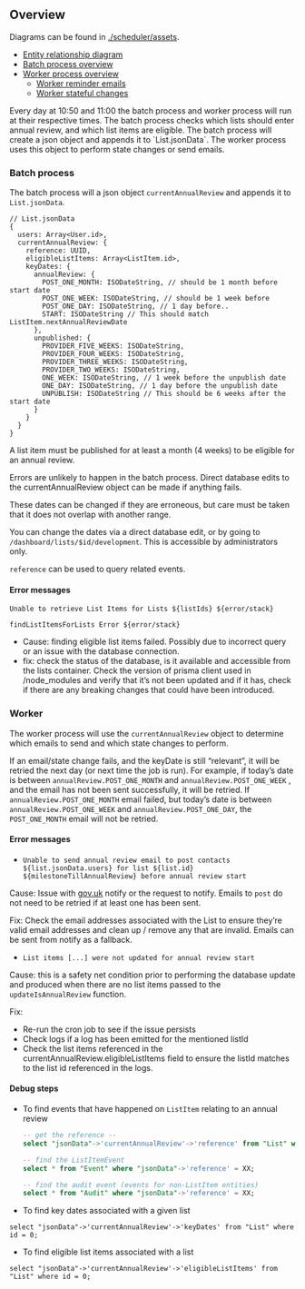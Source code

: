 
## Overview

Diagrams can be found in [./scheduler/assets]('./scheduler/assets'). 
* [Entity relationship diagram]('./sheduler/assets/ERD.svg)
* [Batch process overview]('./sheduler/assets/batch.svg)
* [Worker process overview]('./sheduler/assets/batch.svg)
  * [Worker reminder emails]('./sheduler/assets/worker-reminder-emails.svg)
  * [Worker stateful changes]('./sheduler/assets/worker-stateful.svg)

Every day at 10:50 and 11:00 the batch process and worker process will run at their respective times. The batch process checks which lists should enter annual review, and which list items are eligible. The batch process will create a json object and appends it to \`List.jsonData\`. The worker process uses this object to perform state changes or send emails.


### Batch process

The batch process will a json object `currentAnnualReview` and appends it to `List.jsonData`.

```
// List.jsonData
{
  users: Array<User.id>,
  currentAnnualReview: {
    reference: UUID,
    eligibleListItems: Array<ListItem.id>,
    keyDates: {
      annualReview: {
        POST_ONE_MONTH: ISODateString, // should be 1 month before start date
        POST_ONE_WEEK: ISODateString, // should be 1 week before 
        POST_ONE_DAY: ISODateString, // 1 day before..
        START: ISODateString // This should match ListItem.nextAnnualReviewDate
      },
      unpublished: {
        PROVIDER_FIVE_WEEKS: ISODateString,
        PROVIDER_FOUR_WEEKS: ISODateString,
        PROVIDER_THREE_WEEKS: ISODateString,
        PROVIDER_TWO_WEEKS: ISODateString,
        ONE_WEEK: ISODateString, // 1 week before the unpublish date
        ONE_DAY: ISODateString, // 1 day before the unpublish date
        UNPUBLISH: ISODateString // This should be 6 weeks after the start date
      }
    }
  }
}
```

A list item must be published for at least a month (4 weeks) to be eligible for an annual review.

Errors are unlikely to happen in the batch process. Direct database edits to the currentAnnualReview object can be made if anything fails.

These dates can be changed if they are erroneous, but care must be taken that it does not overlap with another range.

You can change the dates via a direct database edit, or by going to `/dashboard/lists/$id/development`. This is accessible by administrators only.

`reference` can be used to query related events.

#### Error messages

`Unable to retrieve List Items for Lists ${listIds} ${error/stack}`

`findListItemsForLists Error ${error/stack}`

- Cause: finding eligible list items failed. Possibly due to incorrect query or an issue with the database connection.
- fix: check the status of the database, is it available and accessible from the lists container.  Check the version of prisma client used in /node_modules and verify that it’s not been updated and if it has, check if there are any breaking changes that could have been introduced.

### Worker

The worker process will use the `currentAnnualReview` object to determine which emails to send and which state changes to perform.

If an email/state change fails, and the keyDate is still “relevant”, it will be retried the next day (or next time the job is run). For example, if today’s date is between `annualReview.POST_ONE_MONTH` and `annualReview.POST_ONE_WEEK` , and the email has not been sent successfully, it will be retried. If `annualReview.POST_ONE_MONTH` email failed, but today’s date is between `annualReview.POST_ONE_WEEK` and `annualReview.POST_ONE_DAY`, the `POST_ONE_MONTH` email will not be retried.

#### Error messages

- `Unable to send annual review email to post contacts ${list.jsonData.users} for list ${list.id} ${milestoneTillAnnualReview} before annual review start`

Cause: Issue with [gov.uk](http://gov.uk) notify or the request to notify. Emails to `post` do not need to be retried if at least one has been sent.

Fix: Check the email addresses associated with the List to ensure they’re valid email addresses and clean up / remove any that are invalid.  Emails can be sent from notify as a fallback.

- `List items [...] were not updated for annual review start`

Cause: this is a safety net condition prior to performing the database update and produced when there are no list items passed to the `updateIsAnnualReview` function.

Fix:

- Re-run the cron job to see if the issue persists
- Check logs if a log has been emitted for the mentioned listId
- Check the list items referenced in the currentAnnualReview.eligibleListItems field to ensure the listId matches to the list id referenced in the logs.

#### Debug steps

- To find events that have happened on `ListItem` relating to an annual review
  ```sql
  -- get the reference --
  select "jsonData"->'currentAnnualReview'->'reference' from "List" where id = 0;

  -- find the ListItemEvent
  select * from "Event" where "jsonData"->'reference' = XX;

  -- find the audit event (events for non-ListItem entities)
  select * from "Audit" where "jsonData"->'reference' = XX;

  ```
- To find key dates associated with a given list

```
select "jsonData"->'currentAnnualReview'->'keyDates' from "List" where id = 0;
```

- To find eligible list items associated with a list

```
select "jsonData"->'currentAnnualReview'->'eligibleListItems' from "List" where id = 0;
```

